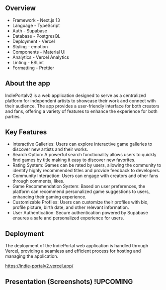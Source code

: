 ## Overview
- Framework - Next.js 13
- Language - TypeScript
- Auth - Supabase
- Database - PostgresQL
- Deployment - Vercel
- Styling - emotion
- Components - Material UI
- Analytics - Vercel Analytics
- Linting - ESLint
- Formatting - Prettier

## About the app

IndiePortalv2 is a web application designed to serve as a centralized platform for independent artists to showcase their work and connect with their audience. The app provides a user-friendly interface for both creators and fans, offering a variety of features to enhance the experience for both parties.


## Key Features
* Interactive Galleries: Users can explore interactive game galleries to discover new artists and their works.
* Search Option: A powerful search functionality allows users to quickly find games by title making it easy to discover new favorites.
* Rating System: Games can be rated by users, allowing the community to identify highly recommended titles and provide feedback to developers.
* Community Interaction: Users can engage with creators and other fans through comments, likes.
* Game Recommendation System: Based on user preferences, the platform can recommend personalized game suggestions to users, enhancing their gaming experience.
* Customizable Profiles: Users can customize their profiles with bio, profile picture, birth date, and other relevant information.
* User Authentication: Secure authentication powered by Supabase ensures a safe and personalized experience for users.

## Deployment

The deployment of the IndiePortal web application is handled through Vercel, providing a seamless and efficient process for hosting and managing the application.

https://indie-portalv2.vercel.app/

## Presentation (Screenshots) !UPCOMING
